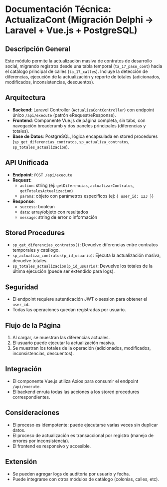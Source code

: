# Documentación Técnica: ActualizaCont (Migración Delphi → Laravel + Vue.js + PostgreSQL)

## Descripción General
Este módulo permite la actualización masiva de contratos de desarrollo social, migrando registros desde una tabla temporal (`ta_17_paso_cont`) hacia el catálogo principal de calles (`ta_17_calles`). Incluye la detección de diferencias, ejecución de la actualización y reporte de totales (adicionados, modificados, inconsistencias, descuentos).

## Arquitectura
- **Backend**: Laravel Controller (`ActualizaContController`) con endpoint único `/api/execute` (patrón eRequest/eResponse).
- **Frontend**: Componente Vue.js de página completa, sin tabs, con navegación breadcrumb y dos paneles principales (diferencias y totales).
- **Base de Datos**: PostgreSQL, lógica encapsulada en stored procedures (`sp_get_diferencias_contratos`, `sp_actualiza_contratos`, `sp_totales_actualizacion`).

## API Unificada
- **Endpoint**: `POST /api/execute`
- **Request**:
  - `action`: string (ej: `getDiferencias`, `actualizarContratos`, `getTotalesActualizacion`)
  - `params`: objeto con parámetros específicos (ej: `{ user_id: 123 }`)
- **Response**:
  - `success`: boolean
  - `data`: array/objeto con resultados
  - `message`: string de error o información

## Stored Procedures
- `sp_get_diferencias_contratos()`: Devuelve diferencias entre contratos temporales y catálogo.
- `sp_actualiza_contratos(p_id_usuario)`: Ejecuta la actualización masiva, devuelve totales.
- `sp_totales_actualizacion(p_id_usuario)`: Devuelve los totales de la última ejecución (puede ser extendido para logs).

## Seguridad
- El endpoint requiere autenticación JWT o session para obtener el `user_id`.
- Todas las operaciones quedan registradas por usuario.

## Flujo de la Página
1. Al cargar, se muestran las diferencias actuales.
2. El usuario puede ejecutar la actualización masiva.
3. Se muestran los totales de la operación (adicionados, modificados, inconsistencias, descuentos).

## Integración
- El componente Vue.js utiliza Axios para consumir el endpoint `/api/execute`.
- El backend enruta todas las acciones a los stored procedures correspondientes.

## Consideraciones
- El proceso es idempotente: puede ejecutarse varias veces sin duplicar datos.
- El proceso de actualización es transaccional por registro (manejo de errores por inconsistencia).
- El frontend es responsivo y accesible.

## Extensión
- Se pueden agregar logs de auditoría por usuario y fecha.
- Puede integrarse con otros módulos de catálogo (colonias, calles, etc).
